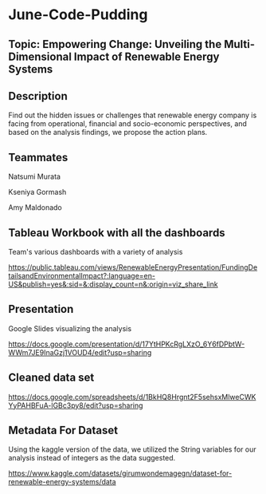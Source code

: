 # June-Code-Pudding
## Topic: Empowering Change: Unveiling the Multi-Dimensional Impact of Renewable Energy Systems

## Description

Find out the hidden issues or challenges that renewable energy company is facing from operational, financial and socio-economic perspectives, and based on the analysis findings, we propose the action plans. 

## Teammates

Natsumi Murata

Kseniya Gormash

Amy Maldonado

## Tableau Workbook with all the dashboards

 Team's various dashboards with a variety of analysis

https://public.tableau.com/views/RenewableEnergyPresentation/FundingDetailsandEnvironmentalImpact?:language=en-US&publish=yes&:sid=&:display_count=n&:origin=viz_share_link

##  Presentation

Google Slides visualizing the analysis

https://docs.google.com/presentation/d/17YtHPKcRgLXzO_6Y6fDPbtW-WWm7JE9InaGzj1VOUD4/edit?usp=sharing

## Cleaned data set

https://docs.google.com/spreadsheets/d/1BkHQ8Hrgnt2F5sehsxMlweCWKYyPAHBFuA-lGBc3py8/edit?usp=sharing

## Metadata For Dataset

Using the kaggle version of the data, we utilized the String variables for our analysis instead of integers as the data suggested.

https://www.kaggle.com/datasets/girumwondemagegn/dataset-for-renewable-energy-systems/data
